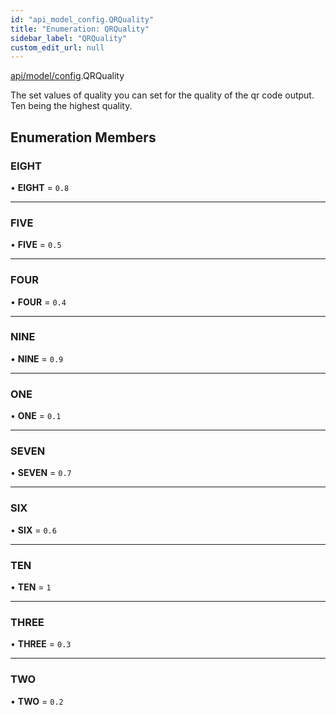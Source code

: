 ```yaml
---
id: "api_model_config.QRQuality"
title: "Enumeration: QRQuality"
sidebar_label: "QRQuality"
custom_edit_url: null
---
```


[api/model/config](/api/modules/api_model_config.md).QRQuality

The set values of quality you can set for the quality of the qr code output. Ten being the highest quality.

## Enumeration Members

### EIGHT

• **EIGHT** = ``0.8``

___

### FIVE

• **FIVE** = ``0.5``

___

### FOUR

• **FOUR** = ``0.4``

___

### NINE

• **NINE** = ``0.9``

___

### ONE

• **ONE** = ``0.1``

___

### SEVEN

• **SEVEN** = ``0.7``

___

### SIX

• **SIX** = ``0.6``

___

### TEN

• **TEN** = ``1``

___

### THREE

• **THREE** = ``0.3``

___

### TWO

• **TWO** = ``0.2``
